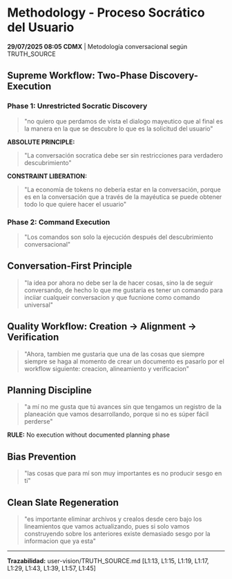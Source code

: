 # Methodology - Proceso Socrático del Usuario

**29/07/2025 08:05 CDMX** | Metodología conversacional según TRUTH_SOURCE

## Supreme Workflow: Two-Phase Discovery-Execution

### Phase 1: Unrestricted Socratic Discovery

> "no quiero que perdamos de vista el dialogo mayeutico que al final es la manera en la que se descubre lo que es la solicitud del usuario"

**ABSOLUTE PRINCIPLE:**
> "La conversación socratica debe ser sin restricciones para verdadero descubrimiento"

**CONSTRAINT LIBERATION:**
> "La economía de tokens no debería estar en la conversación, porque es en la conversación que a través de la mayéutica se puede obtener todo lo que quiere hacer el usuario"

### Phase 2: Command Execution

> "Los comandos son solo la ejecución después del descubrimiento conversacional"

## Conversation-First Principle

> "la idea por ahora no debe ser la de hacer cosas, sino la de seguir conversando, de hecho lo que me gustaria es tener un comando para inciiar cualqueir conversacion y que fucnione como comando universal"

## Quality Workflow: Creation → Alignment → Verification

> "Ahora, tambien me gustaria que una de las cosas que siempre siempre se haga al momento de crear un documento es pasarlo por el workflow siguiente: creacion, alineamiento y verificacion"

## Planning Discipline

> "a mí no me gusta que tú avances sin que tengamos un registro de la planeación que vamos desarrollando, porque si no es súper fácil perderse"

**RULE:** No execution without documented planning phase

## Bias Prevention

> "las cosas que para mí son muy importantes es no producir sesgo en ti"

## Clean Slate Regeneration

> "es importante eliminar archivos y crealos desde cero bajo los lineamientos que vamos actualizando, pues si solo vamos construyendo sobre los anteriores existe demasiado sesgo por la informacion que ya esta"

---
**Trazabilidad:** user-vision/TRUTH_SOURCE.md [L1:13, L1:15, L1:19, L1:17, L1:29, L1:43, L1:39, L1:57, L1:45]
